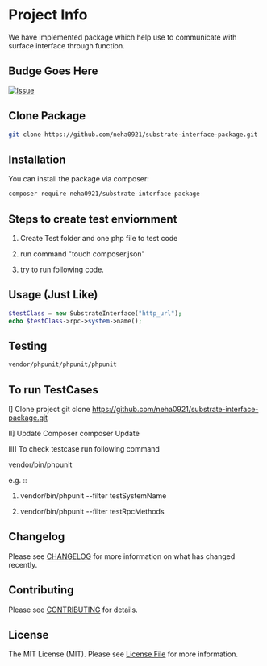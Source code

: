 # Project Info
We have implemented package which help use to communicate with surface interface through function.
## Budge Goes Here

[![Issue](https://img.shields.io/github/issues/neha0921/substrate-interface-package?style=flat-square)](https://github.com/neha0921/substrate-interface-package)


## Clone Package

```bash
git clone https://github.com/neha0921/substrate-interface-package.git
```


## Installation

You can install the package via composer:

```bash
composer require neha0921/substrate-interface-package
```
## Steps to create test enviornment

1. Create Test folder and one php file to test code

2. run command "touch composer.json"

3.  try to run following code.

## Usage (Just Like)

```php
$testClass = new SubstrateInterface("http_url");
echo $testClass->rpc->system->name();
```

## Testing

```bash
vendor/phpunit/phpunit/phpunit
```

## To run TestCases

I] Clone project
git clone https://github.com/neha0921/substrate-interface-package.git

II] Update Composer
composer Update 
	
III] To check testcase run following command

vendor/bin/phpunit

e.g. ::

1. vendor/bin/phpunit --filter testSystemName

2. vendor/bin/phpunit --filter testRpcMethods

## Changelog

Please see [CHANGELOG](CHANGELOG.md) for more information on what has changed recently.

## Contributing

Please see [CONTRIBUTING](.github/CONTRIBUTING.md) for details.

## License

The MIT License (MIT). Please see [License File](LICENSE.md) for more information.
